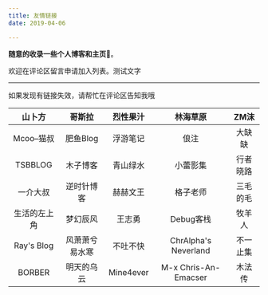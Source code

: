 ```yaml
---
title: 友情链接
date: 2019-04-06

---
```

**随意的收录一些个人博客和主页**🤦‍。

欢迎在评论区留言申请加入列表。测试文字

***

如果发现有链接失效，请帮忙在评论区告知我哦

| 山卜方 | 哥斯拉 | 烈性果汁 | 林海草原 | ZM沫 |
| :---: | :---: | :---: | :---: | :---: |
| Mcoo–猫叔 | 肥鱼Blog | 浮游笔记 | 俍注 | 大缺缺 |
| TSBBLOG | 木子博客 | 青山绿水 | 小蕾影集 | 行者晓路 |
| 一介大叔 | 逆时针博客 | 赫赫文王 | 格子老师 | 三毛的毛 |
| 生活的左上角 | 梦幻辰风 | 王志勇 | Debug客栈 | 牧羊人 |
| Ray's Blog | 风萧萧兮易水寒 | 不吐不快 | ChrAlpha's Neverland | 不一止集 |
| BORBER | 明天的乌云 | Mine4ever | M-x Chris-An-Emacser | 木法传 |
